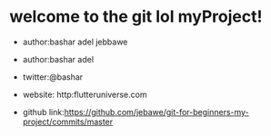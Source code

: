 # welcome to the git lol myProject!


 - author:bashar adel  jebbawe

 - author:bashar adel 


 - twitter:@bashar
 - website: http:flutteruniverse.com
- github link:https://github.com/jebawe/git-for-beginners-my-project/commits/master
